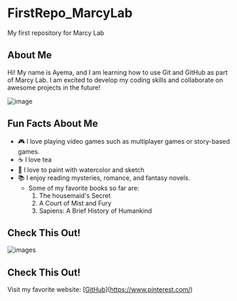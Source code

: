 # FirstRepo_MarcyLab
My first repository for Marcy Lab

## About Me
Hi! My name is Ayema, and I am learning how to use
Git and GitHub as part of Marcy Lab. I am excited to
develop my coding skills and collaborate on awesome
projects in the future!

![image](https://github.com/user-attachments/assets/e184222a-9519-456b-87a1-9d46ce58e491)


## Fun Facts About Me
- 🎮 I love playing video games such as multiplayer games or story-based games.
- ☕  I love tea
- 🎨 I love to paint with watercolor and sketch 
- 📚 I enjoy reading mysteries, romance, and fantasy novels.
    - Some of my favorite books so far are:
       1. The housemaid's Secret
       2. A Court of Mist and Fury
       3. Sapiens: A Brief History of Humankind



## Check This Out!
![images](https://github.com/user-attachments/assets/54619d92-3907-4cda-8544-7c04b82e06db)

## Check This Out!
Visit my favorite website: [[GitHub](https://github.com/)](https://www.pinterest.com/)

